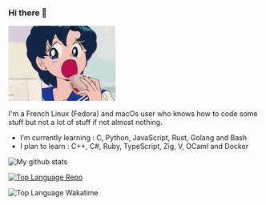 ### Hi there 👋

<img src="sailor-moon-sailor-mercury.gif" height="150">

I'm a French Linux (Fedora) and macOs user who knows how to code some stuff but not a lot of stuff if not almost nothing.

- I’m currently learning : C, Python, JavaScript, Rust, Golang and Bash
- I plan to learn : C++, C#, Ruby, TypeScript, Zig, V, OCaml and Docker

![My github stats](https://github-readme-stats.vercel.app/api?username=Nioobers&show_icons=true&theme=tokyonight)

[![Top Language Repo](https://github-readme-stats.vercel.app/api/top-langs/?username=Nioobers&theme=tokyonight)](https://github.com/anuraghazra/github-readme-stats)

![Top Language Wakatime](https://wakatime.com/share/@75456039-0d87-4f2c-8293-b44f2f66b0c0/c6a7e24b-3309-4404-95ee-806c8f2f0afb.png)
